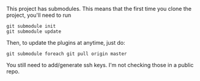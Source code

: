 This project has submodules.  This means that the first time you clone the 
project, you'll need to run

```
git submodule init
git submodule update
```

Then, to update the plugins at anytime, just do:

```
git submodule foreach git pull origin master
```

You still need to add/generate ssh keys.  I'm not checking those in a public 
repo.


